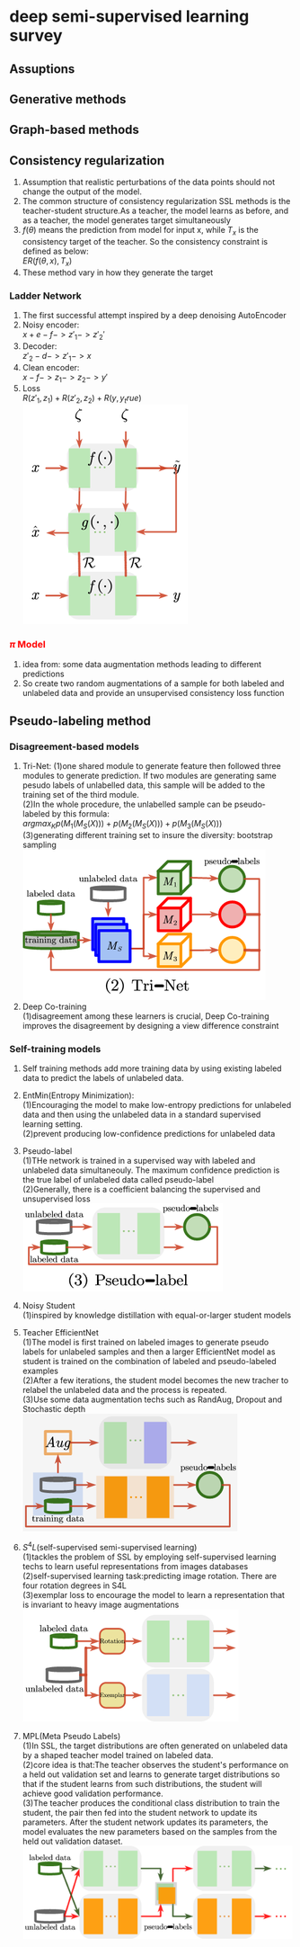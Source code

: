 # deep semi-supervised learning survey
## Assuptions
## Generative methods
## Graph-based methods
## Consistency regularization
1. Assumption that realistic perturbations of the data points should not change the output of the model.  
2. The common structure of consistency regularization SSL methods is the teacher-student structure.As a teacher, the model learns as before, and as a teacher, the model generates target simultaneously  
3. $f(\theta)$ means the prediction from model for input x, while $T_{x}$ is the consistency target of the teacher. So the consistency constraint is defined as below:  
$ER(f(\theta,x),T_{x})$  
4. These method vary in how they generate the target  

### Ladder Network
1. The first successful attempt inspired by a deep denoising AutoEncoder  
2. Noisy encoder:  
$x+e-f->z'_{1}->z'_{2}'$  
3. Decoder:  
$z'_{2}-d->z'_{1}->x$  
4. Clean encoder:  
$x-f->z_{1}->z_{2}->y'$  
5. Loss  
$R(z'_{1},z_{1})+R(z'_{2},z_{2})+R(y,y_true)$  
![image](picture/ladder.png)  

### <font color=red>$\pi$ Model</font>  
1. idea from: some data augmentation methods leading to different predictions  
2. So create two random augmentations of a sample for both labeled and unlabeled data and provide an unsupervised consistency loss function  

### 

## Pseudo-labeling method
### Disagreement-based models
1. Tri-Net:
(1)one shared module to generate feature then followed three modules to generate prediction. If two modules are generating same pesudo labels of unlabelled data, this sample will be added to the training set of the third module.   
(2)In the whole procedure, the unlabelled sample can be pseudo-labeled by this formula:  
$argmax_{K}{p(M_{1}(M_{S}(X)))+p(M_{2}(M_{S}(X)))+p(M_{3}(M_{S}(X)))}$  
(3)generating different training set to insure the diversity: bootstrap sampling  
![image](picture/tri-net.png)  
2. Deep Co-training  
(1)disagreement among these learners is crucial, Deep Co-training improves the disagreement by designing a view difference constraint  

### Self-training models
1. Self training methods add more training data by using existing labeled data to predict the labels of unlabeled data.  

2. EntMin(Entropy Minimization):  
(1)Encouraging the model to make low-entropy predictions for unlabeled data and then using the unlabeled data in a standard supervised learning setting.  
(2)prevent producing low-confidence predictions for unlabeled data  

3. Pseudo-label  
(1)THe network is trained in a supervised way with labeled and unlabeled data simultaneouly. The maximum confidence prediction is the true label of unlabeled data called pseudo-label  
(2)Generally, there is a coefficient balancing the supervised and unsupervised loss  
![image](picture/pseudo_label.png)  

4. Noisy Student  
(1)inspired by knowledge distillation with equal-or-larger student models  

5. Teacher EfficientNet  
(1)The model is first trained on labeled images to generate pseudo labels for unlabeled samples and then a larger EfficientNet model as student is trained on the combination of labeled and pseudo-labeled examples  
(2)After a few iterations, the student model becomes the new tracher to relabel the unlabeled data and the process is repeated.  
(3)Use some data augmentation techs such as RandAug, Dropout and Stochastic depth  
![image](picture/noisy_student.png)  

6. $S^{4}L$(self-supervised semi-supervised learning)  
(1)tackles the problem of SSL by employing self-supervised learning techs to learn useful representations from images databases  
(2)self-supervised learning task:predicting image rotation. There are four rotation degrees in S4L  
(3)exemplar loss to encourage the model to learn a representation that is invariant to heavy image augmentations  
![image](picture/S4L.png)  

7. MPL(Meta Pseudo Labels)  
(1)In SSL, the target distributions are often generated on unlabeled data by a shaped teacher model trained on labeled data.  
(2)core idea is that:The teacher observes the student's performance on a held out validation set and learns to generate target distributions so that if the student learns from such distributions, the student will achieve good validation performance.  
(3)The teacher produces the conditional class distribution to train the student, the pair then fed into the student network to update its parameters. After the student network updates its parameters, the model evaluates the new parameters based on the samples from the held out validation dataset.  
![image](picture/meta_pseudo_label.png)  














